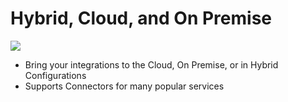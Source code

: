 # Hybrid, Cloud, and On Premise

<img src="./images/20220725100417.gif" class="img-right">

- Bring your integrations to the Cloud, On Premise, or in Hybrid Configurations
- Supports Connectors for many popular services